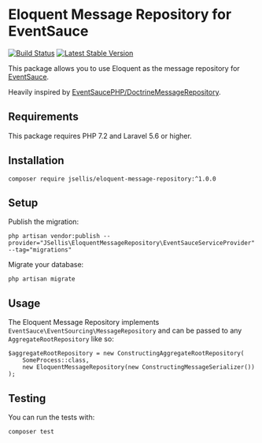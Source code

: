 # Eloquent Message Repository for EventSauce

[![Build Status](https://travis-ci.org/JSellis/eloquent-message-repository.svg?branch=master)](https://travis-ci.org/JSellis/eloquent-message-repository)
[![Latest Stable Version](https://poser.pugx.org/jsellis/eloquent-message-repository/version)](https://packagist.org/packages/jsellis/eloquent-message-repository)

This package allows you to use Eloquent as the message repository for [EventSauce](https://eventsauce.io).

Heavily inspired by [EventSaucePHP/DoctrineMessageRepository](https://github.com/EventSaucePHP/DoctrineMessageRepository).

## Requirements
This package requires PHP 7.2 and Laravel 5.6 or higher.

## Installation

```
composer require jsellis/eloquent-message-repository:^1.0.0
```

## Setup
Publish the migration:
```
php artisan vendor:publish --provider="JSellis\EloquentMessageRepository\EventSauceServiceProvider" --tag="migrations"
```
Migrate your database:
```
php artisan migrate
```

## Usage
The Eloquent Message Repository implements `EventSauce\EventSourcing\MessageRepository` and can be passed to any `AggregateRootRepository` like so:
```
$aggregateRootRepository = new ConstructingAggregateRootRepository(
    SomeProcess::class,
    new EloquentMessageRepository(new ConstructingMessageSerializer())
);
```

## Testing
You can run the tests with:
```
composer test
```